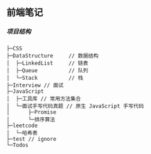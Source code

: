 ## 前端笔记

##### 项目结构
```tree /f >./test/tree.txt
├─CSS
├─DataStructure     // 数据结构
│  ├─LinkedList     // 链表
│  ├─Queue          // 队列
│  └─Stack          // 栈
├─Interview // 面试
├─JavaScript
│  ├─工具库 // 常用方法集合
│  └─面试手写代码真题 // 原生 JavaScript 手写代码
│      ├─Promise
│      └─排序算法
├─leetcode
│  └─哈希表
├─test // ignore
└─Todos
```
